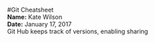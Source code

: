 #Git Cheatsheet  
**Name:** Kate Wilson   
**Date:** January 17, 2017  
Git Hub keeps track of versions, enabling sharing  